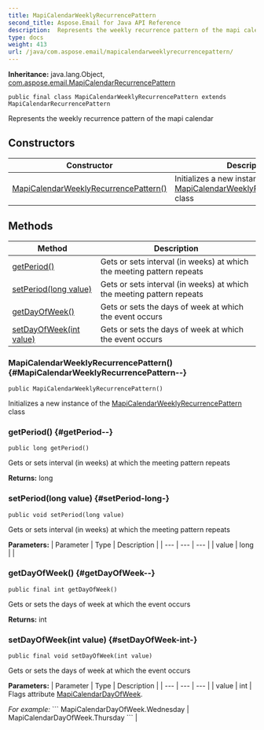 ```yaml
---
title: MapiCalendarWeeklyRecurrencePattern
second_title: Aspose.Email for Java API Reference
description:  Represents the weekly recurrence pattern of the mapi calendar
type: docs
weight: 413
url: /java/com.aspose.email/mapicalendarweeklyrecurrencepattern/
---
```

**Inheritance:**
java.lang.Object, [com.aspose.email.MapiCalendarRecurrencePattern](../../com.aspose.email/mapicalendarrecurrencepattern)
```
public final class MapiCalendarWeeklyRecurrencePattern extends MapiCalendarRecurrencePattern
```

Represents the weekly recurrence pattern of the mapi calendar
## Constructors

| Constructor | Description |
| --- | --- |
| [MapiCalendarWeeklyRecurrencePattern()](#MapiCalendarWeeklyRecurrencePattern--) | Initializes a new instance of the [MapiCalendarWeeklyRecurrencePattern](../../com.aspose.email/mapicalendarweeklyrecurrencepattern) class |
## Methods

| Method | Description |
| --- | --- |
| [getPeriod()](#getPeriod--) | Gets or sets interval (in weeks) at which the meeting pattern repeats |
| [setPeriod(long value)](#setPeriod-long-) | Gets or sets interval (in weeks) at which the meeting pattern repeats |
| [getDayOfWeek()](#getDayOfWeek--) | Gets or sets the days of week at which the event occurs |
| [setDayOfWeek(int value)](#setDayOfWeek-int-) | Gets or sets the days of week at which the event occurs |
### MapiCalendarWeeklyRecurrencePattern() {#MapiCalendarWeeklyRecurrencePattern--}
```
public MapiCalendarWeeklyRecurrencePattern()
```


Initializes a new instance of the [MapiCalendarWeeklyRecurrencePattern](../../com.aspose.email/mapicalendarweeklyrecurrencepattern) class

### getPeriod() {#getPeriod--}
```
public long getPeriod()
```


Gets or sets interval (in weeks) at which the meeting pattern repeats

**Returns:**
long
### setPeriod(long value) {#setPeriod-long-}
```
public void setPeriod(long value)
```


Gets or sets interval (in weeks) at which the meeting pattern repeats

**Parameters:**
| Parameter | Type | Description |
| --- | --- | --- |
| value | long |  |

### getDayOfWeek() {#getDayOfWeek--}
```
public final int getDayOfWeek()
```


Gets or sets the days of week at which the event occurs

**Returns:**
int
### setDayOfWeek(int value) {#setDayOfWeek-int-}
```
public final void setDayOfWeek(int value)
```


Gets or sets the days of week at which the event occurs

**Parameters:**
| Parameter | Type | Description |
| --- | --- | --- |
| value | int | Flags attribute [MapiCalendarDayOfWeek](../../com.aspose.email/mapicalendardayofweek).

*For example:*
\`\`\` MapiCalendarDayOfWeek.Wednesday | MapiCalendarDayOfWeek.Thursday \`\`\` |

